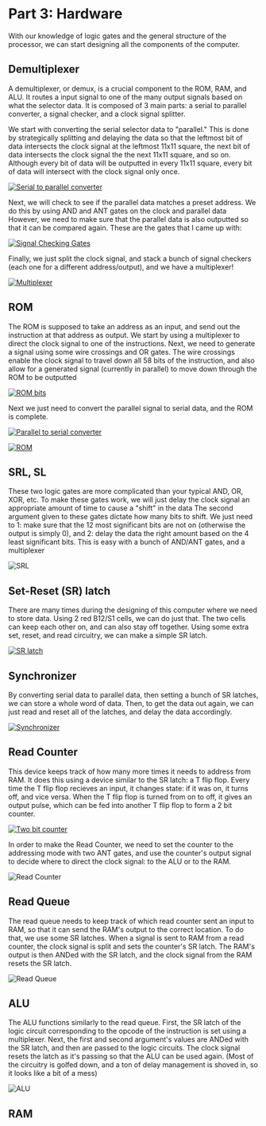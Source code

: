 # Part 3: Hardware

With our knowledge of logic gates and the general structure of the processor, we can start designing all the components of the computer.

## Demultiplexer
A demultiplexer, or demux, is a crucial component to the ROM, RAM, and ALU.
It routes a input signal to one of the many output signals based on what the selector data.
It is composed of 3 main parts: a serial to parallel converter, a signal checker, and a clock signal splitter.

We start with converting the serial selector data to "parallel."
This is done by strategically splitting and delaying the data so that the leftmost bit of data intersects the clock signal at the leftmost 11x11 square, the next bit of data intersects the clock signal the the next 11x11 square, and so on.
Although every bit of data will be outputted in every 11x11 square, every bit of data will intersect with the clock signal only once.

[![Serial to parallel converter](http://imgur.com/v6iX5d9.png)](http://play.starmaninnovations.com/varlife/YnGJhtTyGt)

Next, we will check to see if the parallel data matches a preset address.
We do this by using AND and ANT gates on the clock and parallel data
However, we need to make sure that the parallel data is also outputted so that it can be compared again.
These are the gates that I came up with:

[![Signal Checking Gates](http://imgur.com/KAtnrKI.png)](http://play.starmaninnovations.com/varlife/nFweIfflLl)

Finally, we just split the clock signal, and stack a bunch of signal checkers (each one for a different address/output), and we have a multiplexer!

[![Multiplexer](http://imgur.com/hpgUufI.png)](http://play.starmaninnovations.com/varlife/JdsIIWIcPa)

## ROM
The ROM is supposed to take an address as an input, and send out the instruction at that address as output.
We start by using a multiplexer to direct the clock signal to one of the instructions.
Next, we need to generate a signal using some wire crossings and OR gates.
The wire crossings enable the clock signal to travel down all 58 bits of the instruction, and also allow for a generated signal (currently in parallel) to move down through the ROM to be outputted

[![ROM bits](http://imgur.com/Nlj8B2F.png)](http://play.starmaninnovations.com/varlife/ZExrQPCgwf)

Next we just need to convert the parallel signal to serial data, and the ROM is complete.

[![Parallel to serial converter](http://imgur.com/lQCOFTm.png)](http://play.starmaninnovations.com/varlife/cPnZMldukU)

[![ROM](http://imgur.com/rwF6CL9.png)](http://play.starmaninnovations.com/varlife/gowVDURoIc)

## SRL, SL
These two logic gates are more complicated than your typical AND, OR, XOR, etc.
To make these gates work, we will just delay the clock signal an appropriate amount of time to cause a "shift" in the data
The second argument given to these gates dictate how many bits to shift.
We just need to 1: make sure that the 12 most significant bits are not on (otherwise the output is simply 0), and 2: delay the data the right amount based on the 4 least significant bits.
This is easy with a bunch of AND/ANT gates, and a multiplexer

![SRL](http://imgur.com/wtAkNw1.png)

## Set-Reset (SR) latch
There are many times during the designing of this computer where we need to store data.
Using 2 red B12/S1 cells, we can do just that.
The two cells can keep each other on, and can also stay off together.
Using some extra set, reset, and read circuitry, we can make a simple SR latch.

[![SR latch](http://imgur.com/W7eNmfr.png)](http://play.starmaninnovations.com/varlife/qiFFgGEvRd)

## Synchronizer
By converting serial data to parallel data, then setting a bunch of SR latches, we can store a whole word of data.
Then, to get the data out again, we can just read and reset all of the latches, and delay the data accordingly.

[![Synchronizer](http://imgur.com/fRgFuAR.png)](http://play.starmaninnovations.com/varlife/hYdaWoyjwz)

## Read Counter
This device keeps track of how many more times it needs to address from RAM.
It does this using a device similar to the SR latch: a T flip flop.
Every time the T flip flop recieves an input, it changes state: if it was on, it turns off, and vice versa.
When the T flip flop is turned from on to off, it gives an output pulse, which can be fed into another T flip flop to form a 2 bit counter.

[![Two bit counter](http://imgur.com/ayN556Y.png)](http://play.starmaninnovations.com/varlife/sqMCPQpoLS)

In order to make the Read Counter, we need to set the counter to the addressing mode with two ANT gates, and use the counter's output signal to decide where to direct the clock signal: to the ALU or to the RAM.


![Read Counter](http://imgur.com/Zf8t5PH.png)

## Read Queue
The read queue needs to keep track of which read counter sent an input to RAM, so that it can send the RAM's output to the correct location.
To do that, we use some SR latches.
When a signal is sent to RAM from a read counter, the clock signal is split and sets the counter's SR latch.
The RAM's output is then ANDed with the SR latch, and the clock signal from the RAM resets the SR latch.

![Read Queue](http://imgur.com/EkqUHae.png)

## ALU
The ALU functions similarly to the read queue.
First, the SR latch of the logic circuit corresponding to the opcode of the instruction is set using a multiplexer.
Next, the first and second argument's values are ANDed with the SR latch, and then are passed to the logic circuits.
The clock signal resets the latch as it's passing so that the ALU can be used again.
(Most of the circuitry is golfed down, and a ton of delay management is shoved in, so it looks like a bit of a mess)

![ALU](http://imgur.com/hpQLlw9.png)

## RAM
